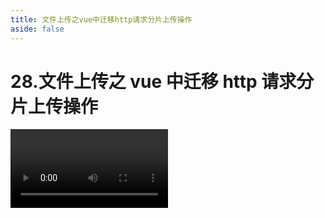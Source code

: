 ```yaml
---
title: 文件上传之vue中迁移http请求分片上传操作
aside: false
---
```


# 28.文件上传之 vue 中迁移 http 请求分片上传操作

<video autoplay src="http://qn.chinavanes.com/upload/28.文件上传之vue中迁移http请求分片上传操作.mp4" controls controlsList="nodownload" width="50%"/>
